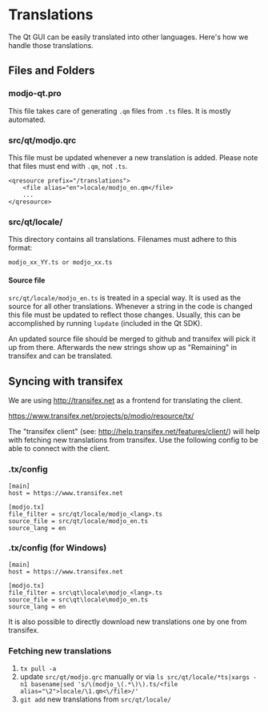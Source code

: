 Translations
============

The Qt GUI can be easily translated into other languages. Here's how we
handle those translations.

Files and Folders
-----------------

### modjo-qt.pro

This file takes care of generating `.qm` files from `.ts` files. It is mostly
automated.

### src/qt/modjo.qrc

This file must be updated whenever a new translation is added. Please note that
files must end with `.qm`, not `.ts`.

    <qresource prefix="/translations">
        <file alias="en">locale/modjo_en.qm</file>
        ...
    </qresource>

### src/qt/locale/

This directory contains all translations. Filenames must adhere to this format:

    modjo_xx_YY.ts or modjo_xx.ts

#### Source file

`src/qt/locale/modjo_en.ts` is treated in a special way. It is used as the
source for all other translations. Whenever a string in the code is changed
this file must be updated to reflect those changes. Usually, this can be
accomplished by running `lupdate` (included in the Qt SDK).

An updated source file should be merged to github and transifex will pick it
up from there. Afterwards the new strings show up as "Remaining" in transifex
and can be translated.

Syncing with transifex
----------------------

We are using http://transifex.net as a frontend for translating the client.

https://www.transifex.net/projects/p/modjo/resource/tx/

The "transifex client" (see: http://help.transifex.net/features/client/)
will help with fetching new translations from transifex. Use the following
config to be able to connect with the client.

### .tx/config

    [main]
    host = https://www.transifex.net

    [modjo.tx]
    file_filter = src/qt/locale/modjo_<lang>.ts
    source_file = src/qt/locale/modjo_en.ts
    source_lang = en
    
### .tx/config (for Windows)

    [main]
    host = https://www.transifex.net

    [modjo.tx]
    file_filter = src\qt\locale\modjo_<lang>.ts
    source_file = src\qt\locale\modjo_en.ts
    source_lang = en

It is also possible to directly download new translations one by one from transifex.

### Fetching new translations

1. `tx pull -a`
2. update `src/qt/modjo.qrc` manually or via
   `ls src/qt/locale/*ts|xargs -n1 basename|sed 's/\(modjo_\(.*\)\).ts/<file alias="\2">locale/\1.qm<\/file>/'`
3. `git add` new translations from `src/qt/locale/`
